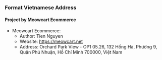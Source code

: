 ### Format Vietnamese Address

#### Project by Meowcart Ecommerce

- Meowcart Ecommerce:
  - Author: Tien Nguyen
  - Website: https://meowcart.net
  - Address: Orchard Park View - OP1 05.26, 132 Hồng Hà, Phường 9, Quận Phú Nhuận, Hồ Chí Minh 700000, Việt Nam
